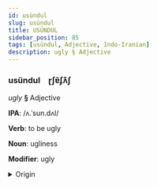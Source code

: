 ```yaml
---
id: usündul
slug: usündul
title: USÜNDUL
sidebar_position: 85
tags: [usündul, Adjective, Indo-Iranian]
description: ugly § Adjective
---
```


### usündul&emsp;<span kind="abugida">ɽʃɐ̃ʄʌ͊ʃ</span>

*ugly* **§** Adjective

**IPA**: /ʌ.ˈsun.dʌl/

**Verb**: to be ugly

**Noun**: ugliness

**Modifier**: ugly

<details>
    <summary>Origin</summary>
    Hindi असुंदर asundar [ɐ.sʊ̃n̪.d̪ɐɾ]<br/>
    <em>Indo-Iranian Language Family</em>
</details>